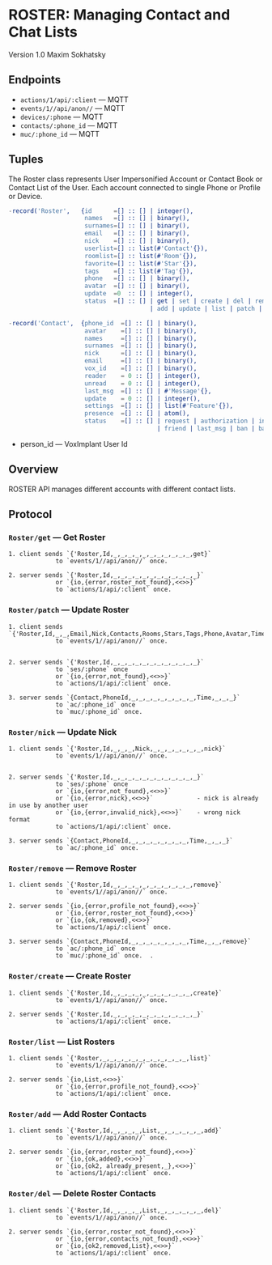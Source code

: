 ROSTER: Managing Contact and Chat Lists
=======================================

Version 1.0 Maxim Sokhatsky

Endpoints
--------

* `actions/1/api/:client` — MQTT
* `events/1//api/anon//`  — MQTT
* `devices/:phone`            — MQTT
* `contacts/:phone_id`          — MQTT
* `muc/:phone_id`         — MQTT

Tuples
------

The Roster class represents User Impersonified Account or
Contact Book or Contact List of the User. Each account connected to single
Phone or Profile or Device.

```erlang
-record('Roster',   {id      =[] :: [] | integer(),
                     names   =[] :: [] | binary(),
                     surnames=[] :: [] | binary(),
                     email   =[] :: [] | binary(),
                     nick    =[] :: [] | binary(),
                     userlist=[] :: list(#'Contact'{}),
                     roomlist=[] :: list(#'Room'{}),
                     favorite=[] :: list(#'Star'{}),
                     tags    =[] :: list(#'Tag'{}),
                     phone   =[] :: [] | binary(),
                     avatar  =[] :: [] | binary(),
                     update  =0  :: [] | integer(),
                     status  =[] :: [] | get | set | create | del | remove
                                       | add | update | list | patch | last_msg | atom()}).
```

```erlang
-record('Contact',  {phone_id  =[] :: [] | binary(),
                     avatar    =[] :: [] | binary(),
                     names     =[] :: [] | binary(),
                     surnames  =[] :: [] | binary(),
                     nick      =[] :: [] | binary(),
                     email     =[] :: [] | binary(),
                     vox_id    =[] :: [] | binary(),
                     reader    = 0 :: [] | integer(),
                     unread    = 0 :: [] | integer(),
                     last_msg  =[] :: [] | #'Message'{},
                     update    = 0 :: [] | integer(),
                     settings  =[] :: [] | list(#'Feature'{}),
                     presence  =[] :: [] | atom(),
                     status    =[] :: [] | request | authorization | internal
                                         | friend | last_msg | ban | banned | deleted }).

```

* person_id — VoxImplant User Id

Overview
--------

ROSTER API manages different accounts with different contact lists.

Protocol
--------

### `Roster/get` — Get Roster

```
1. client sends `{'Roster,Id,_,_,_,_,_,_,_,_,_,_,_,get}`
             to `events/1//api/anon//` once.
```

```
2. server sends `{'Roster,Id,_,_,_,_,_,_,_,_,_,_,_,_}`
             or `{io,{error,roster_not_found},<<>>}`            
             to `actions/1/api/:client` once.
```

### `Roster/patch` — Update Roster

```
1. client sends `{'Roster,Id,_,_,Email,Nick,Contacts,Rooms,Stars,Tags,Phone,Avatar,Time,patch}`
             to `events/1//api/anon//` once.
```

```

2. server sends `{'Roster,Id,_,_,_,_,_,_,_,_,_,_,_,_}`
             to `ses/:phone` once
             or `{io,{error,not_found},<<>>}`
             to `actions/1/api/:client` once.
```

```
3. server sends `{Contact,PhoneId,_,_,_,_,_,_,_,_,_,Time,_,_,_}`
             to `ac/:phone_id` once
             to `muc/:phone_id` once.

```

### `Roster/nick` — Update Nick

```
1. client sends `{'Roster,Id,_,_,_,Nick,_,_,_,_,_,_,_,nick}`
             to `events/1//api/anon//` once.
```

```

2. server sends `{'Roster,Id,_,_,_,_,_,_,_,_,_,_,_,_}`
             to `ses/:phone` once
             or `{io,{error,not_found},<<>>}`
             or `{io,{error,nick},<<>>}`            - nick is already in use by another user
             or `{io,{error,invalid_nick},<<>>}`    - wrong nick format
             to `actions/1/api/:client` once.

```

```
3. server sends `{Contact,PhoneId,_,_,_,_,_,_,_,_,Time,_,_,_}`
             to `ac/:phone_id` once.
```

### `Roster/remove` — Remove Roster

```
1. client sends `{'Roster,Id,_,_,_,_,_,_,_,_,_,_,_,remove}`
             to `events/1//api/anon//` once.
```

```
2. server sends `{io,{error,profile_not_found},<<>>}`
             or `{io,{error,roster_not_found},<<>>}`
             or `{io,{ok,removed},<<>>}`
             to `actions/1/api/:client` once.
```

```
3. server sends `{Contact,PhoneId,_,_,_,_,_,_,_,_,Time,_,_,remove}`
             to `ac/:phone_id` once
             to `muc/:phone_id` once.  .
```

### `Roster/create` — Create Roster

```
1. client sends `{'Roster,Id,_,_,_,_,_,_,_,_,_,_,_,create}`
             to `events/1//api/anon//` once.
```

```
2. server sends `{'Roster,Id,_,_,_,_,_,_,_,_,_,_,_,_}`
             to `actions/1/api/:client` once.
```

### `Roster/list` — List Rosters

```
1. client sends `{'Roster,_,_,_,_,_,_,_,_,_,_,_,_,list}`
             to `events/1//api/anon//` once.
```

```
2. server sends `{io,List,<<>>}`
             or `{io,{error,profile_not_found},<<>>}`
             to `actions/1/api/:client` once.
```

### `Roster/add` — Add Roster Contacts

```
1. client sends `{'Roster,Id,_,_,_,_,List,_,_,_,_,_,_,add}`
             to `events/1//api/anon//` once.
```

```
2. server sends `{io,{error,roster_not_found},<<>>}`
             or `{io,{ok,added},<<>>}`
             or `{io,{ok2, already_present,_},<<>>}`
             to `actions/1/api/:client` once.
```

### `Roster/del` — Delete Roster Contacts

```
1. client sends `{'Roster,Id,_,_,_,_,List,_,_,_,_,_,_,del}`
             to `events/1//api/anon//` once.
```

```
2. server sends `{io,{error,roster_not_found},<<>>}`
             or `{io,{error,contacts_not_found},<<>>}`
             or `{io,{ok2,removed,List},<<>>}`
             to `actions/1/api/:client` once.
```
